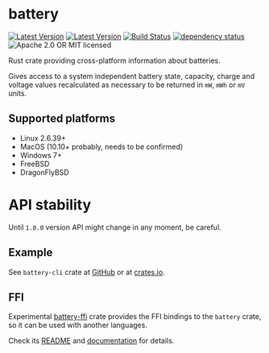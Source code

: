 # battery

[![Latest Version](https://img.shields.io/crates/v/battery.svg)](https://crates.io/crates/battery)
[![Latest Version](https://docs.rs/battery/badge.svg)](https://docs.rs/battery)
[![Build Status](https://travis-ci.org/svartalf/rust-battery.svg?branch=master)](https://travis-ci.org/svartalf/rust-battery)
[![dependency status](https://deps.rs/crate/battery/0.6.0/status.svg)](https://deps.rs/crate/battery/0.6.0)
![Apache 2.0 OR MIT licensed](https://img.shields.io/badge/license-Apache2.0%2FMIT-blue.svg)

Rust crate providing cross-platform information about batteries.

Gives access to a system independent battery state, capacity, charge and voltage values
recalculated as necessary to be returned in `mW`, `mWh` or `mV` units.

## Supported platforms

* Linux 2.6.39+
* MacOS (10.10+ probably, needs to be confirmed)
* Windows 7+
* FreeBSD
* DragonFlyBSD

# API stability

Until `1.0.0` version API might change in any moment, be careful.

## Example

See `battery-cli` crate at [GitHub](https://github.com/svartalf/rust-battery/tree/master/battery-cli/)
or at [crates.io](https://crates.rs/crate/battery-cli).

## FFI

Experimental [battery-ffi](https://crates.io/crates/battery-ffi) crate
provides the FFI bindings to the `battery` crate, so it can be used with
another languages.

Check its [README](https://github.com/svartalf/rust-battery/tree/master/battery-ffi)
and [documentation](https://docs.rs/battery-ffi) for details.
